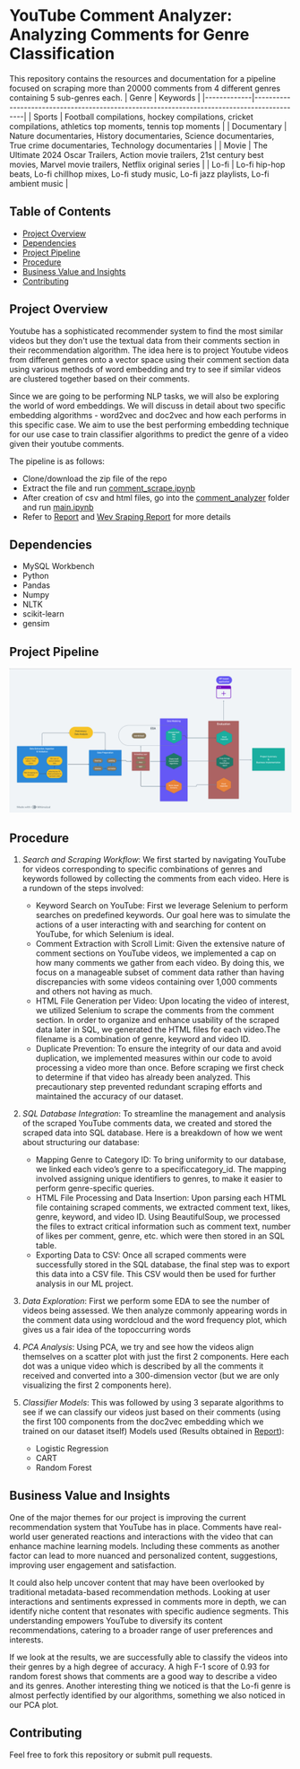 # YouTube Comment Analyzer: Analyzing Comments for Genre Classification


This repository contains the resources and documentation for a pipeline focused on scraping more than 20000 comments from 4 different genres containing 5 sub-genres each.
| Genre       | Keywords                                                                                   |
|-------------|--------------------------------------------------------------------------------------------|
| Sports      | Football compilations, hockey compilations, cricket compilations, athletics top moments, tennis top moments |
| Documentary | Nature documentaries, History documentaries, Science documentaries, True crime documentaries, Technology documentaries |
| Movie       | The Ultimate 2024 Oscar Trailers, Action movie trailers, 21st century best movies, Marvel movie trailers, Netflix original series |
| Lo-fi       | Lo-fi hip-hop beats, Lo-fi chillhop mixes, Lo-fi study music, Lo-fi jazz playlists, Lo-fi ambient music |



## Table of Contents
- [Project Overview](#project-overview)
- [Dependencies](#dependencies)
- [Project Pipeline](#project-pipeline)
- [Procedure](#procedure)
- [Business Value and Insights](#business-value-and-insights)
- [Contributing](#contributing)

## Project Overview
Youtube has a sophisticated recommender system to find the most similar videos but they don't use the textual data from their comments section in their recommendation algorithm. The idea here is to project Youtube videos from different genres onto a vector space using their comment section data using various
methods of word embedding and try to see if similar videos are clustered together based on their comments. 

Since we are going to be performing NLP tasks, we will also be exploring the world of word embeddings. We will discuss in detail about two specific embedding algorithms - word2vec and doc2vec and how each performs in this specific case. We aim to use the best performing embedding technique for our use case to train classifier algorithms to predict the genre of a video given their youtube comments.


The pipeline is as follows:
- Clone/download the zip file of the repo
- Extract the file and run [comment_scrape.ipynb](https://github.com/Omkar-08/YouTube-Comment-Analyzer/blob/main/comment_scrape.ipynb)
- After creation of csv and html files, go into the [comment_analyzer](https://github.com/Omkar-08/YouTube-Comment-Analyzer/tree/main/comment_analyzer) folder and run [main.ipynb](https://github.com/Omkar-08/YouTube-Comment-Analyzer/blob/main/comment_analyzer/main.ipynb)
- Refer to [Report](https://github.com/Omkar-08/YouTube-Comment-Analyzer/blob/main/comment_analyzer/Report.pdf) and [Wev Sraping Report](https://github.com/Omkar-08/YouTube-Comment-Analyzer/blob/main/Web%20Scraping%20Report.pdf) for more details

## Dependencies
- MySQL Workbench
- Python
- Pandas
- Numpy
- NLTK
- scikit-learn
- gensim
  
## Project Pipeline
![Image](pipeline.png)

## Procedure
1) *Search and Scraping Workflow*: We first started by navigating YouTube for videos corresponding to specific combinations of genres and keywords followed by collecting the comments from each video. Here is a rundown of the steps involved:
    - Keyword Search on YouTube: First we leverage Selenium to perform searches on predefined keywords. Our goal here was to simulate the actions of a user interacting with and searching for content on YouTube, for which Selenium is ideal.
    - Comment Extraction with Scroll Limit: Given the extensive nature of comment sections on YouTube videos, we implemented a cap on how many comments we gather from each video. By doing this, we focus on a
    manageable subset of comment data rather than having discrepancies with some videos containing over 1,000 comments and others not having as much.
    - HTML File Generation per Video: Upon locating the video of interest, we utilized Selenium to scrape the comments from the comment section. In order to organize and enhance usability of the scraped data later in SQL, we generated the HTML files for each video.The filename is a combination of genre, keyword and video ID. 
    - Duplicate Prevention: To ensure the integrity of our data and avoid duplication, we implemented measures within our code to avoid processing a video more than once. Before scraping we first check to determine if that video has already been analyzed. This precautionary step prevented redundant scraping efforts and maintained the accuracy of our dataset.

2) *SQL Database Integration*: To streamline the management and analysis of the scraped YouTube comments data, we created and stored the scraped data into SQL database. Here is a breakdown of how we went about structuring our database:
    - Mapping Genre to Category ID: To bring uniformity to our database, we linked each video’s genre to a specificcategory_id. The mapping involved assigning unique identifiers to genres, to make it easier to perform genre-specific queries.
    - HTML File Processing and Data Insertion: Upon parsing each HTML file containing scraped comments, we extracted comment text, likes, genre, keyword, and video ID. Using BeautifulSoup, we processed the files to extract critical information such as comment text, number of likes per comment, genre,
    etc. which were then stored in an SQL table.
    - Exporting Data to CSV: Once all scraped comments were successfully stored in the SQL database, the final step
    was to export this data into a CSV file. This CSV would then be used for further analysis
    in our ML project.
3) *Data Exploration*: First we perform some EDA to see the number of videos being assessed. We then analyze commonly appearing words in the comment data using wordcloud and the word frequency plot, which gives us a fair idea of the topoccurring words
4) *PCA Analysis*: Using PCA, we try and see how the videos align themselves on a scatter plot with just the first 2 components. Here each dot was a unique video which is described by all the comments it received and converted into a 300-dimension vector (but we are only visualizing the first 2 components here).
5) *Classifier Models*: This was followed by using 3 separate algorithms to see if we can classify our videos just based on their comments (using the first 100 components from the doc2vec embedding which we trained on our dataset itself)
Models used (Results obtained in [Report](https://github.com/Omkar-08/YouTube-Comment-Analyzer/blob/main/comment_analyzer/Report.pdf)):
    - Logistic Regression
    - CART
    - Random Forest 

## Business Value and Insights
One of the major themes for our project is improving the current recommendation system that YouTube has in place. Comments have real-world user generated reactions and interactions with the video that can enhance machine
learning models. Including these comments as another factor can lead to more nuanced and personalized content, suggestions, improving user engagement and satisfaction.

It could also help uncover content that may have been overlooked by traditional metadata-based recommendation methods. Looking at user interactions and sentiments expressed in comments
more in depth, we can identify niche content that resonates with specific audience segments. This understanding empowers YouTube to diversify its content recommendations, catering to a broader range of user preferences and interests.

If we look at the results, we are successfully able to classify the videos into their genres by a high degree of accuracy. A high F-1 score of 0.93 for random forest shows that comments are a good way to
describe a video and its genres. Another interesting thing we noticed is that the Lo-fi genre is almost perfectly identified by our algorithms, something we also noticed in our PCA plot.

## Contributing
Feel free to fork this repository or submit pull requests.
